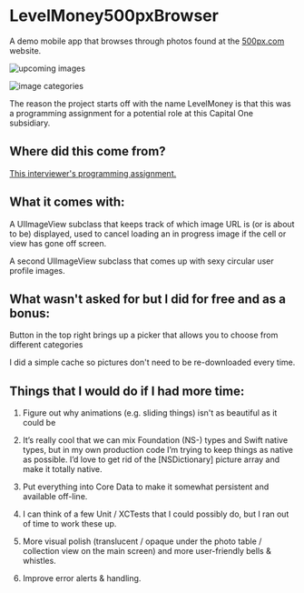 # LevelMoney500pxBrowser

A demo mobile app that browses through photos found at the [500px.com](https://500pxcom) website.

![upcoming images][1]

![image categories][2]

The reason the project starts off with the name LevelMoney is that this was a programming assignment for a potential role 
at this Capital One subsidiary.

## Where did this come from?

[This interviewer's programming assignment.](TheAssignment.md)

## What it comes with:

A UIImageView subclass that keeps track of which image URL is (or is about to be) displayed, used to cancel loading an in progress image if the cell or view has gone off screen.

A second UIImageView subclass that comes up with sexy circular user profile images.

## What wasn't asked for but I did for free and as a bonus:

Button in the top right brings up a picker that allows you to choose from different categories

I did a simple cache so pictures don't need to be re-downloaded every time.

## Things that I would do if I had more time:

1. Figure out why animations (e.g. sliding things) isn't as beautiful as it could be

2. It’s really cool that we can mix Foundation (NS-) types and Swift native types, but in my own production code I’m trying to keep things as native as possible.  I’d love to get rid of the [NSDictionary] picture array and make it totally native.

3. Put everything into Core Data to make it somewhat persistent and available off-line.

4. I can think of a few Unit / XCTests that I could possibly do, but I ran out of time to work these up.

5. More visual polish (translucent / opaque under the photo table / collection view on the main screen) and more user-friendly bells & whistles.

6. Improve error alerts & handling.

    [1]: images/upcoming.jpg
    [2]: images/choosefrom.jpg
